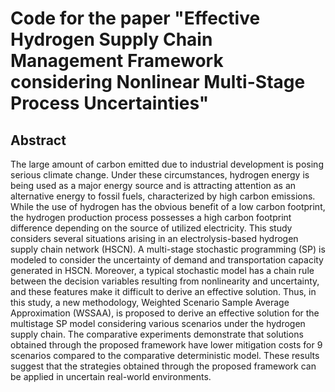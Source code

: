 # Code for the paper "Effective Hydrogen Supply Chain Management Framework considering Nonlinear Multi-Stage Process Uncertainties"

## Abstract
The large amount of carbon emitted due to industrial development is posing serious climate change. Under these circumstances, hydrogen energy is being used as a major energy source and is attracting attention as an alternative energy to fossil fuels, characterized by high carbon emissions. While the use of hydrogen has the obvious benefit of a low carbon footprint, the hydrogen production process possesses a high carbon footprint difference depending on the source of utilized electricity. This study considers several situations arising in an electrolysis-based hydrogen supply chain network (HSCN). A multi-stage stochastic programming (SP) is modeled to consider the uncertainty of demand and transportation capacity generated in HSCN. Moreover, a typical stochastic model has a chain rule between the decision variables resulting from nonlinearity and uncertainty, and these features make it difficult to derive an effective solution. Thus, in this study, a new methodology, Weighted Scenario Sample Average Approximation (WSSAA), is proposed to derive an effective solution for the multistage SP model considering various scenarios under the hydrogen supply chain. The comparative experiments demonstrate that solutions obtained through the proposed framework have lower mitigation costs for 9 scenarios compared to the comparative deterministic model. These results suggest that the strategies obtained through the proposed framework can be applied in uncertain real-world environments.

